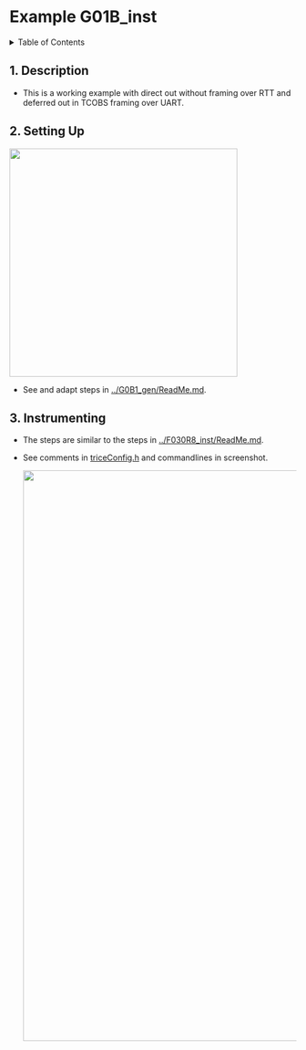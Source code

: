 # Example G01B_inst


<details><summary>Table of Contents</summary><ol><!-- TABLE OF CONTENTS START -->

<!-- 
Table of Contents Generation:
- Install vsCode extension "Markdown TOC" from dumeng 
- Use Shift-Ctrl-P "markdownTOC:generate" to get the automatic numbering.
- replace "<a id=" with "<a id=" 
-->

<!-- vscode-markdown-toc -->
* 1. [Description](#description)
* 2. [Setting Up](#setting-up)
* 3. [Instrumenting](#instrumenting)

<!-- vscode-markdown-toc-config
	numbering=true
	autoSave=true
	/vscode-markdown-toc-config -->
<!-- /vscode-markdown-toc -->

<div id="top"></div></ol></details><!-- TABLE OF CONTENTS END -->

##  1. <a id='description'></a>Description

- This is a working example with direct out without framing over RTT and deferred out in TCOBS framing over UART.

##  2. <a id='setting-up'></a>Setting Up

  <img src="./IMG_20240722.jpg" width="400">

- See and adapt steps in [../G0B1_gen/ReadMe.md](../G0B1_gen/ReadMe.md).

##  3. <a id='instrumenting'></a>Instrumenting

- The steps are similar to the steps in [../F030R8_inst/ReadMe.md](../F030R8_inst/ReadMe.md).
- See comments in [triceConfig.h](./Core/Inc/triceConfig.h) and commandlines in screenshot.

  <img src="./2024-07-22.png" width="1000">